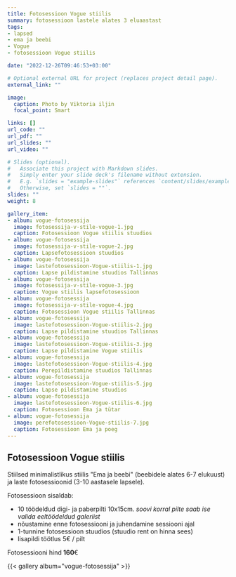 ```yaml
---
title: Fotosessioon Vogue stiilis
summary: fotosessioon lastele alates 3 eluaastast
tags:
- lapsed
- ema ja beebi
- Vogue
- fotosessioon Vogue stiilis

date: "2022-12-26T09:46:53+03:00"

# Optional external URL for project (replaces project detail page).
external_link: ""

image:
  caption: Photo by Viktoria iljin
  focal_point: Smart

links: []
url_code: ""
url_pdf: ""
url_slides: ""
url_video: ""

# Slides (optional).
#   Associate this project with Markdown slides.
#   Simply enter your slide deck's filename without extension.
#   E.g. `slides = "example-slides"` references `content/slides/example-slides.md`.
#   Otherwise, set `slides = ""`.
slides: ""
weight: 8

gallery_item:
- album: vogue-fotosessija
  image: fotosessija-v-stile-vogue-1.jpg
  caption: Fotosessioon Vogue stiilis stuudios
- album: vogue-fotosessija
  image: fotosessija-v-stile-vogue-2.jpg
  caption: Lapsefotosessioon stuudios 
- album: vogue-fotosessija
  image: lastefotosessioon-Vogue-stiilis-1.jpg
  caption: Lapse pildistamine stuudios Tallinnas 
- album: vogue-fotosessija
  image: fotosessija-v-stile-vogue-3.jpg
  caption: Vogue stiilis lapsefotosessioon 
- album: vogue-fotosessija
  image: fotosessija-v-stile-vogue-4.jpg
  caption: Fotosessioon Vogue stiilis Tallinnas 
- album: vogue-fotosessija
  image: lastefotosessioon-Vogue-stiilis-2.jpg
  caption: Lapse pildistamine stuudios Tallinnas 
- album: vogue-fotosessija
  image: lastefotosessioon-Vogue-stiilis-3.jpg
  caption: Lapse pildistamine Vogue stiilis
- album: vogue-fotosessija
  image: lastefotosessioon-Vogue-stiilis-4.jpg
  caption: Perepildistamine stuudios Tallinnas 
- album: vogue-fotosessija
  image: lastefotosessioon-Vogue-stiilis-5.jpg
  caption: Lapse pildistamine stuudios 
- album: vogue-fotosessija
  image: lastefotosessioon-Vogue-stiilis-6.jpg
  caption: Fotosessioon Ema ja tütar 
- album: vogue-fotosessija
  image: perefotosessioon-Vogue-stiilis-7.jpg
  caption: Fotosessioon Ema ja poeg 
---
```


## Fotosessioon Vogue stiilis

Stiilsed minimalistlikus stiilis "Ema ja beebi" (beebidele alates 6-7 elukuust) ja laste fotosessioonid (3-10 aastasele lapsele). 

Fotosessioon sisaldab:
* 10 töödeldud digi- ja paberpilti 10x15cm. _soovi korral pilte saab ise valida eeltöödeldud galeriist_
* nõustamine enne fotosessiooni ja juhendamine sessiooni ajal
* 1-tunnine fotosessioon stuudios (stuudio rent on hinna sees)
* lisapildi töötlus 5€ / pilt

Fotosessiooni hind **160**€

{{< gallery album="vogue-fotosessija" >}}